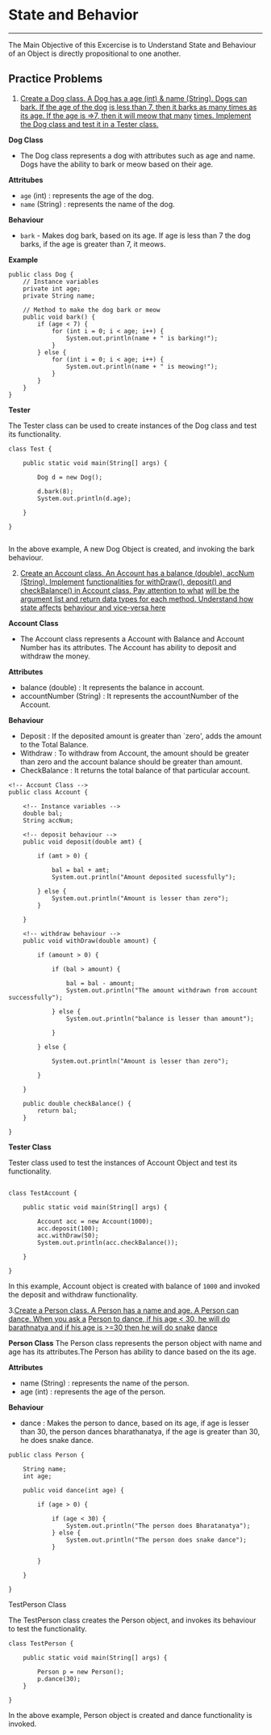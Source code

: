 # State and Behavior

---

The Main Objective of this Excercise is to Understand State and Behaviour of an Object is directly propositional to one another.

## Practice Problems

1. [Create a Dog class. A Dog has a age (int) & name (String). Dogs can bark. If the age of the dog](#)
   [is less than 7, then it barks as many times as its age. If the age is =>7, then it will meow that many](#)
   [times. Implement the Dog class and test it in a Tester class.](#)

**Dog Class**

- The Dog class represents a dog with attributes such as age and name. Dogs have the ability to bark or meow based on their age.

**Attritubes**

- `age` (int) : represents the age of the dog.
- `name` (String) : represents the name of the dog.

**Behaviour**

- `bark` - Makes dog bark, based on its age. If age is less than 7 the dog barks, if the age is greater than 7, it meows.

**Example**

```
public class Dog {
    // Instance variables
    private int age;
    private String name;

    // Method to make the dog bark or meow
    public void bark() {
        if (age < 7) {
            for (int i = 0; i < age; i++) {
                System.out.println(name + " is barking!");
            }
        } else {
            for (int i = 0; i < age; i++) {
                System.out.println(name + " is meowing!");
            }
        }
    }
}
```

**Tester**

The Tester class can be used to create instances of the Dog class and test its functionality.

```
class Test {

    public static void main(String[] args) {

        Dog d = new Dog();

        d.bark(8);
        System.out.println(d.age);

    }

}


```

In the above example, A new Dog Object is created, and invoking the bark behaviour.

2. [Create an Account class. An Account has a balance (double), accNum (String). Implement](#)
   [functionalities for withDraw(), deposit() and checkBalance() in Account class. Pay attention to what](#)
   [will be the argument list and return data types for each method. Understand how state affects](#)
   [behaviour and vice-versa here](#)

**Account Class**

- The Account class represents a Account with Balance and Account Number has its attributes. The Account has ability to deposit and withdraw the money.

**Attributes**

- balance (double) : It represents the balance in account.
- accountNumber (String) : It represents the accountNumber of the Account.

**Behaviour**

- Deposit : If the deposited amount is greater than `zero', adds the amount to the Total Balance.
- Withdraw : To withdraw from Account, the amount should be greater than zero and the account balance should be greater than amount.
- CheckBalance : It returns the total balance of that particular account.

```
<!-- Account Class -->
public class Account {

    <!-- Instance variables -->
    double bal;
    String accNum;

    <!-- deposit behaviour -->
    public void deposit(double amt) {

        if (amt > 0) {

            bal = bal + amt;
            System.out.println("Amount deposited sucessfully");

        } else {
            System.out.println("Amount is lesser than zero");
        }

    }

    <!-- withdraw behaviour -->
    public void withDraw(double amount) {

        if (amount > 0) {

            if (bal > amount) {

                bal = bal - amount;
                System.out.println("The amount withdrawn from account successfully");

            } else {
                System.out.println("balance is lesser than amount");

            }

        } else {

            System.out.println("Amount is lesser than zero");

        }

    }

    public double checkBalance() {
        return bal;
    }

}

```

**Tester Class**

Tester class used to test the instances of Account Object and test its functionality.

```

class TestAccount {

    public static void main(String[] args) {

        Account acc = new Account(1000);
        acc.deposit(100);
        acc.withDraw(50);
        System.out.println(acc.checkBalance());

    }

}

```

In this example, Account object is created with balance of `1000` and invoked the deposit and withdraw functionality.

3.[Create a Person class. A Person has a name and age. A Person can dance. When you ask a](#)
[Person to dance, if his age < 30, he will do barathnatya and if his age is >=30 then he will do snake](#)
[dance](#)

**Person Class**
The Person class represents the person object with name and age has its attributes.The Person has ability to dance based on the its age.

**Attributes**

- name (String) : represents the name of the person.
- age (int) : represents the age of the person.

**Behaviour**

- dance : Makes the person to dance, based on its age, if age is lesser than 30, the person dances bharathanatya, if the age is greater than 30, he does snake dance.

```
public class Person {

    String name;
    int age;

    public void dance(int age) {

        if (age > 0) {

            if (age < 30) {
                System.out.println("The person does Bharatanatya");
            } else {
                System.out.println("The person does snake dance");
            }

        }

    }

}

```

TestPerson Class

The TestPerson class creates the Person object, and invokes its behaviour to test the functionality.

```
class TestPerson {

    public static void main(String[] args) {

        Person p = new Person();
        p.dance(30);
    }

}
```

In the above example, Person object is created and dance functionality is invoked.
